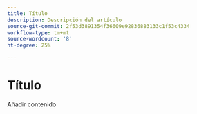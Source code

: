 ```yaml
---
title: Título
description: Descripción del artículo
source-git-commit: 2f53d3891354f36609e92836883133c1f53c4334
workflow-type: tm+mt
source-wordcount: '8'
ht-degree: 25%

---
```


# Título

Añadir contenido
